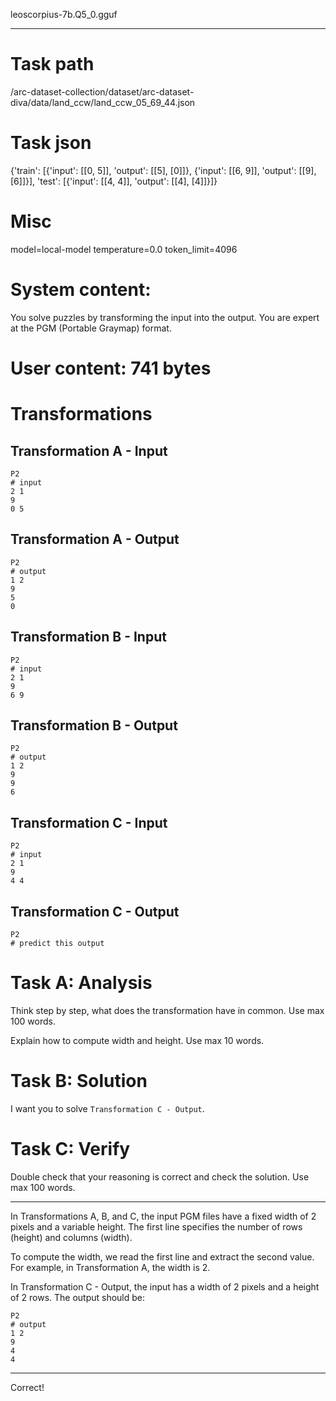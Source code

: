 leoscorpius-7b.Q5_0.gguf

---

# Task path
/arc-dataset-collection/dataset/arc-dataset-diva/data/land_ccw/land_ccw_05_69_44.json

# Task json
{'train': [{'input': [[0, 5]], 'output': [[5], [0]]}, {'input': [[6, 9]], 'output': [[9], [6]]}], 'test': [{'input': [[4, 4]], 'output': [[4], [4]]}]}



# Misc
model=local-model
temperature=0.0
token_limit=4096


# System content:
You solve puzzles by transforming the input into the output. You are expert at the PGM (Portable Graymap) format.


# User content: 741 bytes
# Transformations

## Transformation A - Input

```pgm
P2
# input
2 1
9
0 5
```

## Transformation A - Output

```pgm
P2
# output
1 2
9
5
0
```

## Transformation B - Input

```pgm
P2
# input
2 1
9
6 9
```

## Transformation B - Output

```pgm
P2
# output
1 2
9
9
6
```

## Transformation C - Input

```pgm
P2
# input
2 1
9
4 4
```

## Transformation C - Output

```pgm
P2
# predict this output
```

# Task A: Analysis

Think step by step, what does the transformation have in common. Use max 100 words.

Explain how to compute width and height. Use max 10 words.

# Task B: Solution

I want you to solve `Transformation C - Output`.

# Task C: Verify

Double check that your reasoning is correct and check the solution. Use max 100 words.




---

 In Transformations A, B, and C, the input PGM files have a fixed width of 2 pixels and a variable height. The first line specifies the number of rows (height) and columns (width).

To compute the width, we read the first line and extract the second value. For example, in Transformation A, the width is 2.

In Transformation C - Output, the input has a width of 2 pixels and a height of 2 rows. The output should be:

```pgm
P2
# output
1 2
9
4
4
```

---



Correct!

